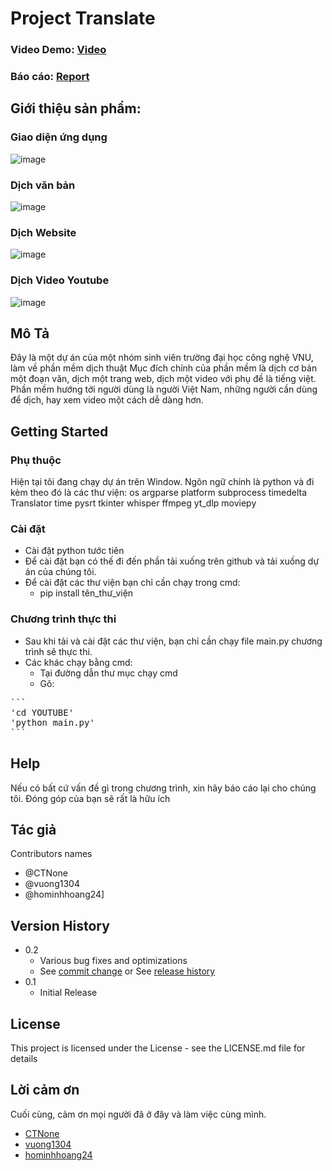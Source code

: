 # Project Translate

### Video Demo: [Video](https://drive.google.com/file/d/1igNFQXWUOfxcXw-MQah32LS_gcwHRz2S/view?usp=sharing) 

### Báo cáo: [Report](https://drive.google.com/drive/folders/1VAJswDUYe-aHXIREr-7bb5odeIxdbcot?usp=sharing)

## Giới thiệu sản phẩm:

### Giao diện ứng dụng

![image](https://github.com/vuong1304/Project_SE/assets/127286400/9bee16e4-e462-48e5-8345-ccb383b9fd9f)

### Dịch văn bản

![image](https://github.com/vuong1304/Project_SE/assets/127286400/1e79de78-be10-462b-8928-1991734c9bff)

### Dịch Website

![image](https://github.com/vuong1304/Project_SE/assets/162092580/3d5a47ad-292c-48c9-9b1c-998487a4e29b)

### Dịch Video Youtube

![image](https://github.com/vuong1304/Project_SE/assets/127286400/592a52bd-222e-4f8e-b0ce-6c04d067b4f0)

## Mô Tả  

Đây là một dự án của một nhóm sinh viên trường đại học công nghệ VNU, làm về phần mềm dịch thuật
Mục đích chính của phần mềm là dịch cơ bản một đoạn văn, dịch một trang web, dịch một video với phụ đề là tiếng việt.
Phần mềm hướng tới người dùng là người Việt Nam, những người cần dùng để dịch, hay xem video một cách dễ dàng hơn.

## Getting Started

### Phụ thuộc

Hiện tại tôi đang chạy dự án trên Window.
Ngôn ngữ chính là python và đi kèm theo đó là các thư viện:
os
argparse
platform
subprocess 
timedelta
Translator
time
pysrt
tkinter 
whisper
ffmpeg 
yt_dlp 
moviepy

### Cài đặt 

* Cài đặt python tước tiên 
* Để cài đặt bạn có thế đi đến phần tải xuống trên github và tải xuống dự án của chúng tôi. 
* Để cài đặt các thư viện bạn chỉ cần chạy trong cmd:
  - pip install tên_thư_viện
  
### Chương trình thực thi  
 
* Sau khi tải và cài đặt các thư viện, bạn chỉ cần chạy file main.py chương trình sẽ thực thi.
* Các khác chạy bằng cmd:
  - Tại đường dẫn thư mục chạy cmd
  - Gõ:
<pre>
```
'cd YOUTUBE'
'python main.py'
```
</pre>
        
     
## Help

Nếu có bất cứ vấn đề gì trong chương trình, xin hãy báo cáo lại cho chúng tôi.
Đóng góp của bạn sẽ rất là hữu ích 

## Tác giả 

Contributors names
* @CTNone
* @vuong1304
* @hominhhoang24]
## Version History

* 0.2
    * Various bug fixes and optimizations
    * See [commit change]() or See [release history]()
* 0.1
    * Initial Release

## License

This project is licensed under the License - see the LICENSE.md file for details

## Lời cảm ơn 

Cuối cùng, cảm ơn mọi người đã ở đây và làm việc cùng mình.
* [CTNone](https://github.com/CTNone)
* [vuong1304](https://github.com/vuong1304)
* [hominhhoang24](https://github.com/hominhhoang24)
